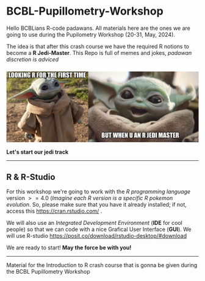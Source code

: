 # BCBL-Pupillometry-Workshop

Hello BCBLians R-code padawans. All materials here are the ones we are going to use during the Pupilometry Workshop (20-31, May, 2024).

The idea is that after this crash course we have the required R notions to become a **R Jedi-Master**. This Repo is full of memes and jokes, *padawan discretion is adviced*

![Your R jedi path](https://github.com/marco7877/BCBL-Pupillometry-Workshop/blob/main/R_meme0.jpg)

**Let's start our jedi track**

---

## R & R-Studio

For this workshop we're going to work with the *R programming language* version $>=4.0$ (*Imagine each R version is a specific R pokemon evolution*. So, please make sure that you have it already installed; if not, access this https://cran.rstudio.com/ . 

We will also use an *Integrated Development Environment* (**IDE** for cool people) so that we can code with a nice Grafical User Interface (**GUI**). We will use R-studio https://posit.co/download/rstudio-desktop/#download

We are ready to start! **May the force be with you!**

---
 
Material for the Introduction to R crash course that is gonna be given during the BCBL Pupillometry Workshop
